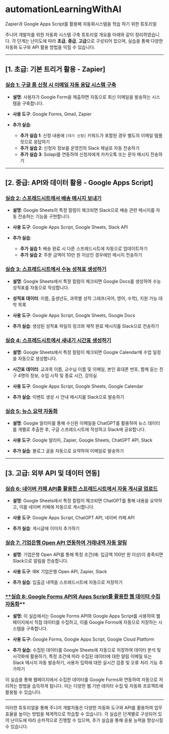 # automationLearningWithAI
Zapier과 Google Apps Script를 활용해 자동화시스템을 학습 하기 위한 튜토리얼  

주니어 개발자를 위한 자동화 시스템 구축 튜토리얼 개요를 아래와 같이 정리하였습니다. 각 단계는 난이도에 따라 **초급**, **중급**, **고급**으로 구성되어 있으며, 실습을 통해 다양한 자동화 도구와 API 활용 방법을 익힐 수 있습니다.

---

## **[1. 초급: 기본 트리거 활용 - Zapier]**

### [**실습 1: 구글 폼 신청 시 이메일 자동 응답 시스템 구축**](1.formsToEmail.md)

- **설명**: 사용자가 Google Form을 제출하면 자동으로 회신 이메일을 발송하는 시스템을 구축합니다.

- **사용 도구**: Google Forms, Gmail, Zapier

- **추가 실습**:
  - **추가 실습 1**: 신청 내용에 `[대기 신청]` 키워드가 포함된 경우 별도의 이메일 템플릿으로 응답하기
  - **추가 실습 2**: 신청자 정보를 운영진의 Slack 채널로 자동 전송하기
  - **추가 실습 3**: Solapi를 연동하여 신청자에게 카카오톡 또는 문자 메시지 전송하기

---

## **[2. 중급: API와 데이터 활용 - Google Apps Script]**

### [**실습 2: 스프레드시트에서 배송 메시지 보내기**](2.sheetsToMessage.md)

- **설명**: Google Sheets의 특정 칼럼이 체크되면 Slack으로 배송 관련 메시지를 자동 전송하는 기능을 구현합니다.

- **사용 도구**: Google Apps Script, Google Sheets, Slack API

- **추가 실습**:
  - **추가 실습 1**: 배송 완료 시 다른 스프레드시트에 자동으로 업데이트하기
  - **추가 실습 2**: 주문 금액이 10만 원 이상인 경우에만 메시지 전송하기

### [**실습 3: 스프레드시트에서 수능 성적표 생성하기**](3.sheetsToDocs.md)

- **설명**: Google Sheets에서 특정 칼럼이 체크되면 Google Docs를 생성하여 수능 성적표를 자동으로 작성합니다.

- **성적표 데이터**: 이름, 출생년도, 과목별 성적 그래프(국어, 영어, 수학), 지원 가능 대학 목록

- **사용 도구**: Google Apps Script, Google Sheets, Google Docs

- **추가 실습**: 생성된 성적표 파일의 링크와 제작 완료 메시지를 Slack으로 전송하기

### [**실습 4: 스프레드시트에서 새내기 시간표 생성하기**](4.sheetsToCalendar.md)

- **설명**: Google Sheets에서 특정 칼럼이 체크되면 Google Calendar에 수업 일정을 자동으로 생성합니다.

- **시간표 데이터**: 교과목 이름, 교수님 이름 및 이메일, 본인 휴대폰 번호, 함께 듣는 친구 4명의 정보, 수업 시작 및 종료 시간, 강의실

- **사용 도구**: Google Apps Script, Google Sheets, Google Calendar

- **추가 실습**: 이벤트 생성 시 안내 메시지를 Slack으로 발송하기

### [**실습 5: 뉴스 요약 자동화**](5.newsSummary.md)

- **설명**: Google 알리미를 통해 수신된 이메일을 ChatGPT를 활용하여 뉴스 데이터를 개별로 추출한 후, 구글 스프레드시트에 작성하고 Slack에 공유합니다.

- **사용 도구**: Google 알리미, Zapier, Google Sheets, ChatGPT API, Slack

- **추가 실습**: 블로그 글을 자동으로 요약하여 이메일로 발송하기

---

## **[3. 고급: 외부 API 및 데이터 연동]**

### [**실습 6: 네이버 카페 API를 활용한 스프레드시트에서 자동 게시글 업로드**](6.sheetsToCafe.md)

- **설명**: Google Sheets에서 특정 칼럼이 체크되면 ChatGPT를 통해 내용을 요약하고, 이를 네이버 카페에 자동으로 게시합니다.

- **사용 도구**: Google Apps Script, ChatGPT API, 네이버 카페 API

- **추가 실습**: 게시글에 이미지 추가하기

### [**실습 7: 기업은행 Open API 연동하여 거래내역 자동 알림**](7.bankTransaction.md)

- **설명**: 기업은행 Open API를 통해 특정 조건(예: 입금액 100만 원 이상)이 충족되면 Slack으로 알림을 전송합니다.

- **사용 도구**: IBK 기업은행 Open API, Zapier, Slack

- **추가 실습**: 입출금 내역을 스프레드시트에 자동으로 저장하기

### [**실습 8: Google Forms API와 Apps Script를 활용한 웹 데이터 수집 자동화](8.formsApiToAppsScript.md)**

- **설명:** 이 실습에서는 Google Forms API와 Google Apps Script를 사용하여 웹페이지에서 직접 데이터를 수집하고, 이를 Google Forms에 자동으로 저장하는 시스템을 구축합니다.

- **사용 도구:** Google Forms, Google Apps Script, Google Cloud Platform

- **추가 실습:** 수집된 데이터를 Google Sheets에 자동으로 저장하여 데이터 분석 및 시각화에 활용하기, 특정 조건에 따라 수집된 데이터에 대한 알림 이메일 또는 Slack 메시지 자동 발송하기, 사용자 입력에 대한 실시간 검증 및 오류 처리 기능 추가하기

이 실습을 통해 웹페이지에서 수집한 데이터를 Google Forms와 연동하여 자동으로 처리하는 방법을 습득하게 됩니다. 이는 다양한 웹 기반 데이터 수집 및 자동화 프로젝트에 활용될 수 있습니다. 

---

이러한 튜토리얼을 통해 주니어 개발자들은 다양한 자동화 도구와 API를 활용하여 업무 효율을 높이는 방법을 체계적으로 학습할 수 있습니다. 각 실습은 단계별로 구성되어 있어 난이도에 따라 순차적으로 진행할 수 있으며, 추가 실습을 통해 응용 능력을 향상시킬 수 있습니다. 